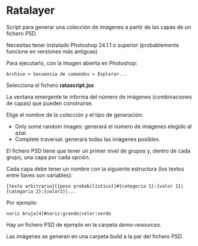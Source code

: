 # Ratalayer

Script para generar una colección de imágenes a partir de las capas de un fichero PSD.

Necesitas tener instalado Photoshop 24.1.1 o superior (probablemente funcione en versiones más antiguas)

Para ejecutarlo, con la imagen abierta en Photoshop:

    Archivo > Secuencia de comandos > Explorar...

Selecciona el fichero __ratascript.jsx__

La ventana emergente te informa del número de imágenes (combinaciones de capas) que pueden construirse.

Elige el nombre de la colección y el tipo de generación:
- Only some random images: generará el número de imágenes elegido al azar.
- Complete traversal: generará todas las imágenes posibles.

El fichero PSD tiene que tener un primer nivel de grupos y, dentro de cada grupo, una capa por cada opción.

Cada capa debe tener un nombre con la siguiente estructura (los textos entre llaves son variables):

    {texto arbitrario}[{peso probabilístico}]#{categoria 1}:{valor 1}|{categoria 2}:{valor2}|...

Por ejemplo:

    nariz bruja[4]#nariz:grande|color:verde

Hay un fichero PSD de ejemplo en la carpeta _demo-resources_.

Las imágenes se generan en una carpeta _build_ a la par del fichero PSD.
